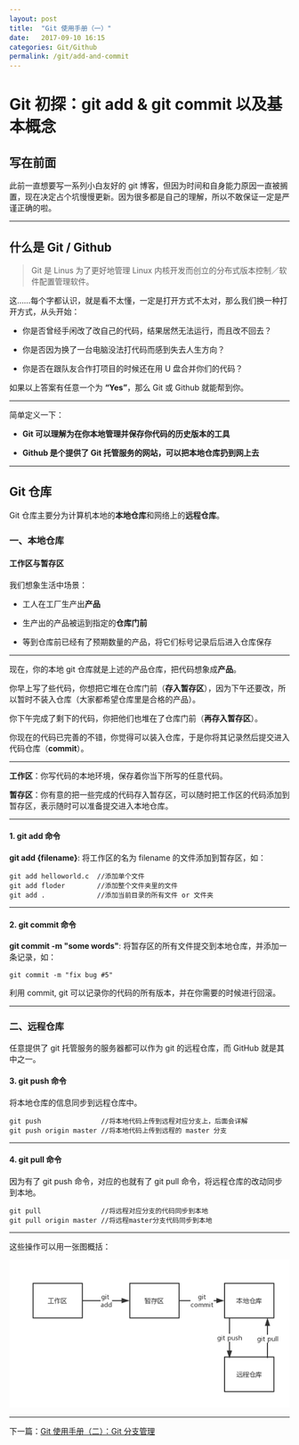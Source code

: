```yaml
---
layout: post
title:  "Git 使用手册（一）"
date:   2017-09-10 16:15
categories: Git/Github
permalink: /git/add-and-commit
---
```


# Git 初探：git add & git commit 以及基本概念

## 写在前面

此前一直想要写一系列小白友好的 git 博客，但因为时间和自身能力原因一直被搁置，现在决定占个坑慢慢更新。因为很多都是自己的理解，所以不敢保证一定是严谨正确的啦。

---

## 什么是 Git / Github

> Git 是 Linus 为了更好地管理 Linux 内核开发而创立的分布式版本控制／软件配置管理软件。

这……每个字都认识，就是看不太懂，一定是打开方式不太对，那么我们换一种打开方式，从头开始：

* 你是否曾经手闲改了改自己的代码，结果居然无法运行，而且改不回去？

* 你是否因为换了一台电脑没法打代码而感到失去人生方向？

* 你是否在跟队友合作打项目的时候还在用 U 盘合并你们的代码？

如果以上答案有任意一个为 **“Yes”**，那么 Git 或 Github 就能帮到你。

---

简单定义一下：

* **Git 可以理解为在你本地管理并保存你代码的历史版本的工具**

* **Github 是个提供了 Git 托管服务的网站，可以把本地仓库扔到网上去**

---

## Git 仓库

Git 仓库主要分为计算机本地的**本地仓库**和网络上的**远程仓库**。

### 一、本地仓库

#### 工作区与暂存区

我们想象生活中场景：

* 工人在工厂生产出**产品**

* 生产出的产品被运到指定的**仓库门前**

* 等到仓库前已经有了预期数量的产品，将它们标号记录后后进入仓库保存

---

现在，你的本地 git 仓库就是上述的产品仓库，把代码想象成**产品**。

你早上写了些代码，你想把它堆在仓库门前（**存入暂存区**），因为下午还要改，所以暂时不装入仓库（大家都希望仓库里是合格的产品）。

你下午完成了剩下的代码，你把他们也堆在了仓库门前（**再存入暂存区**）。

你现在的代码已完善的不错，你觉得可以装入仓库，于是你将其记录然后提交进入代码仓库（**commit**）。

---

**工作区**：你写代码的本地环境，保存着你当下所写的任意代码。

**暂存区**：你有意的把一些完成的代码存入暂存区，可以随时把工作区的代码添加到暂存区，表示随时可以准备提交进入本地仓库。

---

#### 1. git add 命令

**git add {filename}**: 将工作区的名为 filename 的文件添加到暂存区，如：

```
git add helloworld.c  //添加单个文件
git add floder        //添加整个文件夹里的文件
git add .             //添加当前目录的所有文件 or 文件夹
```

---

#### 2. git commit 命令

**git commit -m "some words"**: 将暂存区的所有文件提交到本地仓库，并添加一条记录，如：

```
git commit -m "fix bug #5"
```

利用 commit, git 可以记录你的代码的所有版本，并在你需要的时候进行回滚。

---

### 二、远程仓库

任意提供了 git 托管服务的服务器都可以作为 git 的远程仓库，而 GitHub 就是其中之一。


#### 3. git push 命令

将本地仓库的信息同步到远程仓库中。

```
git push               //将本地代码上传到远程对应分支上，后面会详解
git push origin master //将本地代码上传到远程的 master 分支
```

---

#### 4. git pull 命令

因为有了 git push 命令，对应的也就有了 git pull 命令，将远程仓库的改动同步到本地。

```
git pull               //将远程对应分支的代码同步到本地
git pull origin master //将远程master分支代码同步到本地
```

---

这些操作可以用一张图概括：

![](../images/git/add-commit-push.png)

---

下一篇：[Git 使用手册（二）：Git 分支管理](/git/branch)